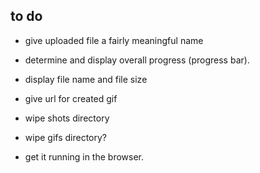 to do
-----

- give uploaded file a fairly meaningful name
- determine and display overall progress (progress bar).
- display file name and file size
- give url for created gif
- wipe shots directory
- wipe gifs directory?





- get it running in the browser.
